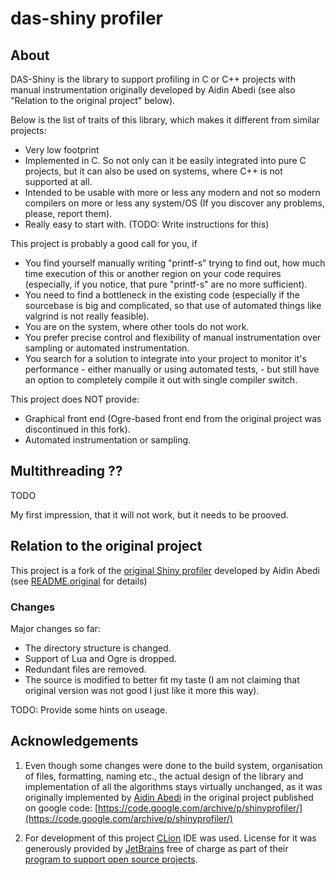 # das-shiny profiler #

## About ##

DAS-Shiny is the library to support profiling in C or C++ projects
with manual instrumentation originally developed by Aidin Abedi
(see also "Relation to the original project" below).

Below is the list of traits of this library, which makes it different
from similar projects:
 * Very low footprint
 * Implemented in C. So not only can it be easily integrated into
   pure C projects, but it can also be used on systems, where 
   C++ is not supported at all.
 * Intended to be usable with more or less any modern and not so modern
   compilers on more or less any system/OS (If you discover any problems,
   please, report them).
 * Really easy to start with. (TODO: Write instructions for this)

This project is probably a good call for you, if
 * You find yourself manually writing "printf-s" trying to find out, how
   much time execution of this or another region on your code requires
   (especially, if you notice, that pure "printf-s" are no more sufficient).
 * You need to find a bottleneck in the existing code (especially if the
   sourcebase is big and complicated, so that use of automated things like
   valgrind is not really feasible).
 * You are on the system, where other tools do not work.
 * You prefer precise control and flexibility of manual instrumentation
   over sampling or automated instrumentation.
 * You search for a solution to integrate into your project to monitor
   it's performance - either manually or using automated tests, -
   but still have an option to completely compile it out with single
   compiler switch.

This project does NOT provide:
 * Graphical front end (Ogre-based front end from the original project
   was discontinued in this fork).
 * Automated instrumentation or sampling.


## Multithreading ?? ##

TODO

My first impression, that it will not work, but it needs to be prooved.


## Relation to the original project ##

This project is a fork of the
[original Shiny profiler](https://code.google.com/archive/p/shinyprofiler/)
developed by Aidin Abedi (see [README.original](README.original.md) for details)


### Changes ###

Major changes so far:
* The directory structure is changed. 
* Support of Lua and Ogre is dropped.
* Redundant files are removed.
* The source is modified to better fit my taste 
  (I am not claiming that original version was not good
  I just like it more this way).
  
TODO: Provide some hints on useage.



## Acknowledgements ##

1. Even though some changes were done to the build system, organisation of files,
   formatting, naming etc., the actual design of the library and implementation
   of all the algorithms stays virtually unchanged, as it was originally
   implemented by [Aidin Abedi](https://www.linkedin.com/in/aidinabedi/)
   in the original project published on google code: 
   [https://code.google.com/archive/p/shinyprofiler/](https://code.google.com/archive/p/shinyprofiler/)
   
2. For development of this project [CLion](https://www.jetbrains.com/clion/)
   IDE was used. License for it was generously provided by
   [JetBrains](https://www.jetbrains.com/) free of charge as part of their 
   [program to support open source projects](https://www.jetbrains.com/community/opensource/#support).